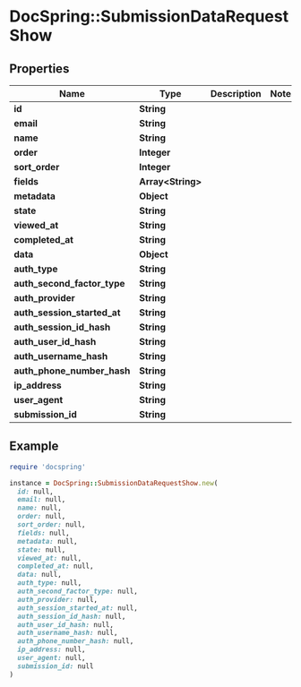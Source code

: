 # DocSpring::SubmissionDataRequestShow

## Properties

| Name | Type | Description | Notes |
| ---- | ---- | ----------- | ----- |
| **id** | **String** |  |  |
| **email** | **String** |  |  |
| **name** | **String** |  |  |
| **order** | **Integer** |  |  |
| **sort_order** | **Integer** |  |  |
| **fields** | **Array&lt;String&gt;** |  |  |
| **metadata** | **Object** |  |  |
| **state** | **String** |  |  |
| **viewed_at** | **String** |  |  |
| **completed_at** | **String** |  |  |
| **data** | **Object** |  |  |
| **auth_type** | **String** |  |  |
| **auth_second_factor_type** | **String** |  |  |
| **auth_provider** | **String** |  |  |
| **auth_session_started_at** | **String** |  |  |
| **auth_session_id_hash** | **String** |  |  |
| **auth_user_id_hash** | **String** |  |  |
| **auth_username_hash** | **String** |  |  |
| **auth_phone_number_hash** | **String** |  |  |
| **ip_address** | **String** |  |  |
| **user_agent** | **String** |  |  |
| **submission_id** | **String** |  |  |

## Example

```ruby
require 'docspring'

instance = DocSpring::SubmissionDataRequestShow.new(
  id: null,
  email: null,
  name: null,
  order: null,
  sort_order: null,
  fields: null,
  metadata: null,
  state: null,
  viewed_at: null,
  completed_at: null,
  data: null,
  auth_type: null,
  auth_second_factor_type: null,
  auth_provider: null,
  auth_session_started_at: null,
  auth_session_id_hash: null,
  auth_user_id_hash: null,
  auth_username_hash: null,
  auth_phone_number_hash: null,
  ip_address: null,
  user_agent: null,
  submission_id: null
)
```

